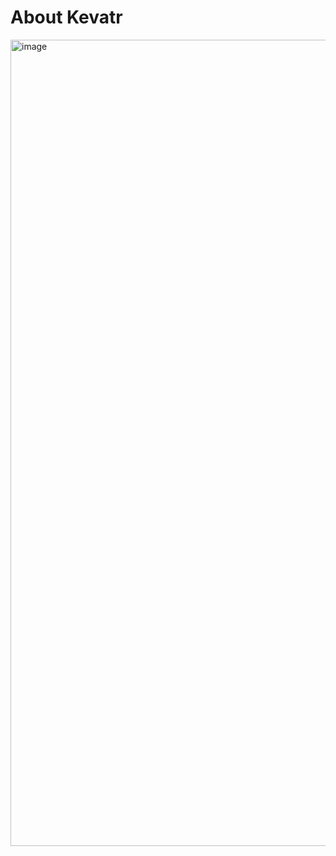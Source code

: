 # About Kevatr
<img width="1290" alt="image" src="https://github.com/user-attachments/assets/97e04f7f-5cf2-4ae7-8f9a-f95eb22fe3d0" />

